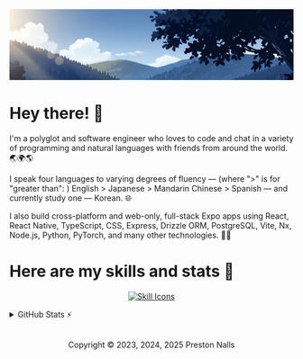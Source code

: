 <div align="center">

<img src="profile-banner.png" alt="A peaceful sunny, shadowy, navy-blue day in a forest.">

</div>

# Hey there! 👋

I'm a polyglot and software engineer who loves to code and chat in a variety of programming and natural languages with friends from around the world. 🌏🌍🌎

I speak four languages to varying degrees of fluency — (where ">" is for "greater than": ) English > Japanese > Mandarin Chinese > Spanish — and currently study one — Korean. 🌐

I also build cross-platform and web-only, full-stack Expo apps using React, React Native, TypeScript, CSS, Express, Drizzle ORM, PostgreSQL, Vite, Nx, Node.js, Python, PyTorch, and many other technologies. 🧑‍💻

# Here are my skills and stats 💪
<div align="center">

[![Skill Icons](https://skillicons.dev/icons?i=git,html,js,tailwind,go,react,css,ts,sass,astro,vite,figma,github,markdown,pytorch,tensorflow,java,linux,py,nodejs,django,mongodb,windows,cpp,apple,bash,express,mysql&perline=14)](https://skillicons.dev)

</div>

<details>
    <summary>GitHub Stats ⚡️</summary>
<div align="center">
<img height="174px" src="https://github-readme-stats.vercel.app/api?username=pjnalls&theme=tokyonight&title_color=cc3779&&bg_color=0,61dbfb,65e5de&text_color=123a5b&hide_border=true&layout=compact,private-repos=true" />
<img height="174px"src="https://github-readme-stats.vercel.app/api/top-langs?username=pjnalls&theme=tokyonight&title_color=cc3779&&bg_color=0,61dbfb,65e5de&text_color=123a5b&hide_border=true&layout=compact&count_private=true" />
</div>
</details>

<div align="center">

<footer>

<br />

Copyright © 2023, 2024, 2025 Preston Nalls

</footer>

</div>
